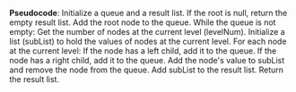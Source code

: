 **Pseudocode**:
Initialize a queue and a result list.
If the root is null, return the empty result list.
Add the root node to the queue.
While the queue is not empty:
Get the number of nodes at the current level (levelNum).
Initialize a list (subList) to hold the values of nodes at the current level.
For each node at the current level:
If the node has a left child, add it to the queue.
If the node has a right child, add it to the queue.
Add the node's value to subList and remove the node from the queue.
Add subList to the result list.
Return the result list.